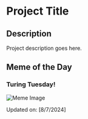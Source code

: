 # Project Title

## Description

Project description goes here.

## Meme of the Day

### Turing Tuesday!
![Meme Image](https://i.redd.it/we6lf2weo2hd1.png)

Updated on: [8/7/2024]